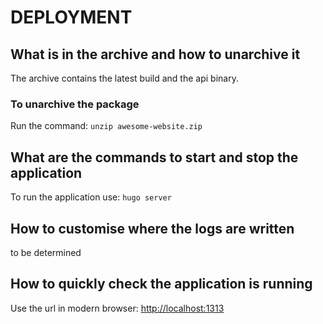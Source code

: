 # DEPLOYMENT

## What is in the archive and how to unarchive it

The archive contains the latest build and the api binary.

### To unarchive the package

Run the command:
`unzip awesome-website.zip`

## What are the commands to start and stop the application

To run the application use:
`hugo server`

## How to customise where the logs are written

to be determined

## How to quickly check the application is running

Use the url in modern browser: <http://localhost:1313>

